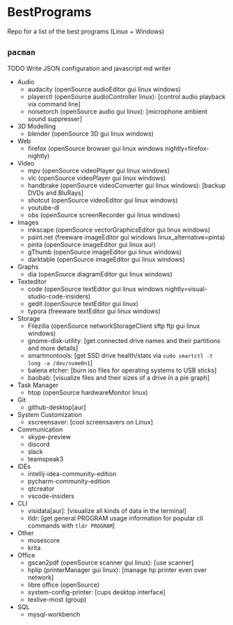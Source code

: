 # BestPrograms
Repo for a list of the best programs (Linux + Windows)

## `pacman`

TODO Write JSON configuration and javascript md writer

- Audio
  - audacity (openSource audioEditor gui linux windows)
  - playerctl (openSource audioController linux): [control audio playback via command line]
  - noisetorch (openSource audio gui linux): [microphone ambient sound suppresser]
- 3D Modelling
  - blender (openSource 3D gui linux windows)
- Web
  - firefox (openSource browser gui linux windows nightly=firefox-nightly)
- Video
  - mpv (openSource videoPlayer gui linux windows)
  - vlc (openSource videoPlayer gui linux windows)
  - handbrake (openSource videoConverter gui linux windows): [backup DVDs and BluRays]
  - shotcut (openSource videoEditor gui linux windows)
  - youtube-dl
  - obs (openSource screenRecorder gui linux windows)
- Images
  - inkscape (openSource vectorGraphicsEditor gui linux windows)
  - paint.net (freeware imageEditor gui windows linux_alternative=pinta)
  - pinta (openSource imageEditor gui linux aur)
  - gThumb (openSource imageEditor gui linux windows)
  - darktable (openSource imageEditor gui linux windows)
- Graphs
  - dia (openSource diagramEditor gui linux windows)
- Texteditor
  - code (openSource textEditor gui linux windows nightly=visual-studio-code-insiders)
  - gedit (openSource textEditor gui linux)
  - typora (freeware textEditor gui linux windows)
- Storage
  - Filezilla (openSource networkStorageClient sftp ftp gui linux windows)
  - gnome-disk-utility: [get connected drive names and their partitions and more details]
  - smartmontools: [get SSD drive health/stats via `sudo smartctl -t long -a /dev/nvme0n1`]
  - balena etcher: [burn iso files for operating systems to USB sticks]
  - baobab: [visualize files and their sizes of a drive in a pie graph]
- Task Manager
  - htop (openSource hardwareMonitor linux)
- Git
  - github-desktop[aur]
- System Customization
  - xscreensaver: [cool screensavers on Linux]
- Communication
  - skype-preview
  - discord
  - slack
  - teamspeak3
- IDEs
  - intellij-idea-community-edition
  - pycharm-community-edition
  - qtcreator
  - vscode-insiders
- CLI
  - visidata[aur]: [visualize all kinds of data in the terminal]
  - tldr: [get general PROGRAM usage information for popular cli commands with `tldr PROGRAM`]
- Other
  - musescore
  - krita
- Office
  - gscan2pdf (openSource scanner gui linux): [use scanner]
  - hplip (printerManager gui linux): [manage hp printer even over network]
  - libre office (openSource)
  - system-config-printer: [cups desktop interface]
  - texlive-most (group)
- SQL
  - mysql-workbench
